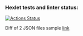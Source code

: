 ### Hexlet tests and linter status:

[![Actions Status](https://github.com/sirflyingv/frontend-project-46/workflows/hexlet-check/badge.svg)](https://github.com/sirflyingv/frontend-project-46/actions)

Diff of 2 JSON files sample [link](https://asciinema.org/a/xCQkcJKTUzYjQXw7hHAxkCUYu)
